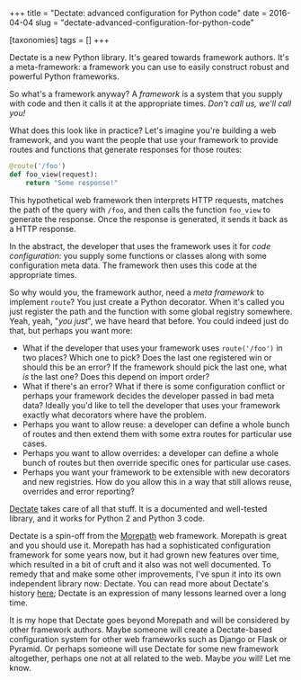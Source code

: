 +++
title = "Dectate: advanced configuration for Python code"
date = 2016-04-04
slug = "dectate-advanced-configuration-for-python-code"

[taxonomies]
tags = []
+++

Dectate is a new Python library. It's geared towards framework authors.
It's a meta-framework: a framework you can use to easily construct
robust and powerful Python frameworks.

So what's a framework anyway? A *framework* is a system that you supply
with code and then it calls it at the appropriate times. *Don't call us,
we'll call you!*

What does this look like in practice? Let's imagine you're building a
web framework, and you want the people that use your framework to
provide routes and functions that generate responses for those routes:

``` python
@route('/foo')
def foo_view(request):
    return "Some response!"
```

This hypothetical web framework then interprets HTTP requests, matches
the path of the query with `/foo`, and then calls the function
`foo_view` to generate the response. Once the response is generated, it
sends it back as a HTTP response.

In the abstract, the developer that uses the framework uses it for *code
configuration*: you supply some functions or classes along with some
configuration meta data. The framework then uses this code at the
appropriate times.

So why would you, the framework author, need a *meta framework* to
implement `route`? You just create a Python decorator. When it's called
you just register the path and the function with some global registry
somewhere. Yeah, yeah, "*you just*", we have heard that before. You
could indeed just do that, but perhaps you want more:

- What if the developer that uses your framework uses `route('/foo')` in
  two places? Which one to pick? Does the last one registered win or
  should this be an error? If the framework should pick the last one,
  what *is* the last one? Does this depend on import order?
- What if there's an error? What if there is some configuration conflict
  or perhaps your framework decides the developer passed in bad meta
  data? Ideally you'd like to tell the developer that uses your
  framework exactly what decorators where have the problem.
- Perhaps you want to allow reuse: a developer can define a whole bunch
  of routes and then extend them with some extra routes for particular
  use cases.
- Perhaps you want to allow overrides: a developer can define a whole
  bunch of routes but then override specific ones for particular use
  cases.
- Perhaps you want your framework to be extensible with new decorators
  and new registries. How do you allow this in a way that still allows
  reuse, overrides and error reporting?

[Dectate](http://dectate.readthedocs.org/) takes care of all that stuff.
It is a documented and well-tested library, and it works for Python 2
and Python 3 code.

Dectate is a spin-off from the
[Morepath](http://morepath.readthedocs.org) web framework. Morepath is
great and you should use it. Morepath has had a sophisticated
configuration framework for some years now, but it had grown new
features over time, which resulted in a bit of cruft and it also was not
well documented. To remedy that and make some other improvements, I've
spun it into its own independent library now: Dectate. You can read more
about Dectate's history
[here](http://dectate.readthedocs.org/en/latest/history.html); Dectate
is an expression of many lessons learned over a long time.

It is my hope that Dectate goes beyond Morepath and will be considered
by other framework authors. Maybe someone will create a Dectate-based
configuration system for other web frameworks such as Django or Flask or
Pyramid. Or perhaps someone will use Dectate for some new framework
altogether, perhaps one not at all related to the web. Maybe *you* will!
Let me know.
